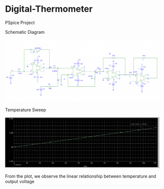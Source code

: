 # Digital-Thermometer
 PSpice Project


Schematic Diagram

![](images/full_ckt.png)



Temperature Sweep

![](images/Result.png)

From the plot, we observe the linear relationship between temperature and output voltage
